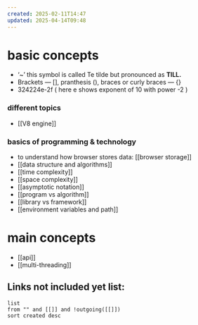 ```yaml
---
created: 2025-02-11T14:47
updated: 2025-04-14T09:48
---
```



# basic concepts

- ‘~’ this symbol is called Te tilde but pronounced as **TILL.**
-  Brackets — [], pranthesis (), braces or curly braces — {}
- 324224e-2f  ( here e shows exponent of 10 with power -2 )


### different topics

- [[V8 engine]]



### basics of programming & technology


- to understand how browser stores data: [[browser storage]]
- [[data structure and algorithms]]
- [[time complexity]]
- [[space complexity]]
- [[asymptotic notation]]
- [[program vs algorithm]]
- [[library vs framework]]
- [[environment variables and path]]
# main concepts

- [[api]]
- [[multi-threading]]



## **Links not included yet list:**
```dataview
list
from "" and [[]] and !outgoing([[]])
sort created desc
```
